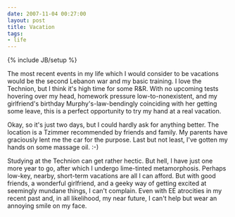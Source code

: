 ```yaml
---
date: 2007-11-04 00:27:00
layout: post
title: Vacation
tags:
- life
---
```

{% include JB/setup %}

The most recent events in my life which I would consider to be vacations would
be the second Lebanon war and my basic training. I love the Technion, but I
think it's high time for some R&R. With no upcoming tests hovering over my
head, homework pressure low-to-nonexistent, and my girlfriend's birthday
Murphy's-law-bendingly coinciding with her getting some leave, this is a
perfect opportunity to try my hand at a real vacation.

Okay, so it's just two days, but I could hardly ask for anything better. The
location is a Tzimmer recommended by friends and family. My parents have
graciously lent me the car for the purpose. Last but not least, I've gotten my
hands on some massage oil. :-)

Studying at the Technion can get rather hectic. But hell, I have just one more
year to go, after which I undergo lime-tinted metamorphosis. Perhaps low-key,
nearby, short-term vacations are all I can afford. But with good friends, a
wonderful girlfriend, and a geeky way of getting excited at seemingly mundane
things, I can't complain. Even with EE atrocities in my recent past and, in all
likelihood, my near future, I can't help but wear an annoying smile on my face.

